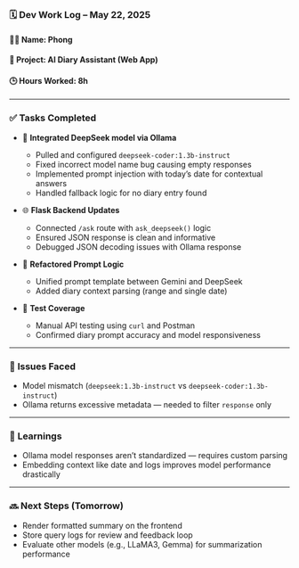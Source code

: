 ### 🗓️ **Dev Work Log – May 22, 2025**

#### 👨‍💻 Name: Phong

#### 🏢 Project: AI Diary Assistant (Web App)

#### 🕒 Hours Worked: 8h

---

### ✅ **Tasks Completed**

* 🔧 **Integrated DeepSeek model via Ollama**

  * Pulled and configured `deepseek-coder:1.3b-instruct`
  * Fixed incorrect model name bug causing empty responses
  * Implemented prompt injection with today’s date for contextual answers
  * Handled fallback logic for no diary entry found

* 🌐 **Flask Backend Updates**

  * Connected `/ask` route with `ask_deepseek()` logic
  * Ensured JSON response is clean and informative
  * Debugged JSON decoding issues with Ollama response

* 📁 **Refactored Prompt Logic**

  * Unified prompt template between Gemini and DeepSeek
  * Added diary context parsing (range and single date)

* 🧪 **Test Coverage**

  * Manual API testing using `curl` and Postman
  * Confirmed diary prompt accuracy and model responsiveness

---

### 🚧 **Issues Faced**

* Model mismatch (`deepseek:1.3b-instruct` vs `deepseek-coder:1.3b-instruct`)
* Ollama returns excessive metadata — needed to filter `response` only

---

### 🧠 **Learnings**

* Ollama model responses aren’t standardized — requires custom parsing
* Embedding context like date and logs improves model performance drastically

---

### 🔜 **Next Steps (Tomorrow)**

* Render formatted summary on the frontend
* Store query logs for review and feedback loop
* Evaluate other models (e.g., LLaMA3, Gemma) for summarization performance

